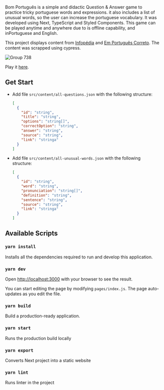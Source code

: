 Bom Português is a simple and didactic Question & Answer game to practice tricky portuguese words and expressions. it also includes a list of unusual words, so the user can increase the portuguese vocabulary. It was developed using Next, TypeScript and Styled Components.
This game can be played anytime and anywhere due to is offline capability, and inPortuguese and English.

This project displays content from [Infopédia](https://www.infopedia.pt) and [Em Português Correto](https://emportuguescorreto.pt). The content was scrapped using cypress.

![Group 738](https://user-images.githubusercontent.com/43031902/198909421-32086ca7-f2cd-4a79-b271-4149d90389cb.png)

Play it [here](https://marianapatcosta.github.io/bom-portugues/).

## Get Start

- Add file `src/content/all-questions.json` with the following structure:
  ```json
  [
    {
      "id": "string",
      "title": "string",
      "options": "string[]",
      "correctOption": "string",
      "answer": "string",
      "source": "string",
      "link": "stringa"
    }
  ]
  ```
- Add file `src/content/all-unusual-words.json` with the following structure:
  ```json
  [
    {
      "id": "string",
      "word": "string",
      "pronunciation": "string[]",
      "definition": "string",
      "sentence": "string",
      "source": "string",
      "link": "stringa"
    }
  ]
  ```

## Available Scripts

### `yarn install`

Installs all the dependencies required to run and develop this application.

### `yarn dev`

Open [http://localhost:3000](http://localhost:3000) with your browser to see the result.

You can start editing the page by modifying `pages/index.js`. The page auto-updates as you edit the file.

### `yarn build`

Build a production-ready application.

### `yarn start`

Runs the production build locally

### `yarn export`

Converts Next project into a static website

### `yarn lint`

Runs linter in the project
